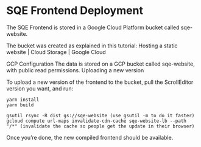 # SQE Frontend Deployment

The SQE Frontend is stored in a Google Cloud Platform bucket called sqe-website.

The bucket was created as explained in this tutorial: Hosting a static website  |  Cloud Storage  |  Google Cloud

GCP Configuration
The data is stored on a GCP bucket called sqe-website, with public read permissions.
Uploading a new version

To upload a new version of the frontend to the bucket, pull the ScrollEditor version you want, and run:

    yarn install
    yarn build

    gsutil rsync -R dist gs://sqe-website (use gsutil -m to do it faster)
    gcloud compute url-maps invalidate-cdn-cache sqe-website-lb --path "/*" (invalidate the cache so people get the update in their browser)

Once you’re done, the new compiled frontend should be available.
